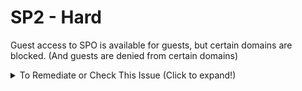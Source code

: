 # SP2 - Hard

Guest access to SPO is available for guests, but certain domains are blocked. (And guests are denied from certain domains)

<details>
  <summary>To Remediate or Check This Issue (Click to expand!)</summary>

- Configure External Collaboration Settings in Microsoft Entra ID:
- **Microsoft Entra ID** → **External Identities** → **External Collaboration Settings** → Under **Collaboration restrictions**, set to:
  - **"Deny invitations to the specified domains"** for a blocklist.
  - **"Allow invitations only to the specified domains"** for an allowlist.
  - Ensure guest access is enabled but restricted as per policy.
- **SharePoint Online Domain Settings**:
  - Go to **SharePoint Admin Center** → **Policies** → **Sharing**.
  - Set `SharingDomainRestrictionMode` to either:
    - **Blocklist**: Specify blocked domains.
    - **Allowlist**: Specify allowed domains.
  - Avoid setting to "None" unless paired with a restrictive Entra ID policy.

</details>
